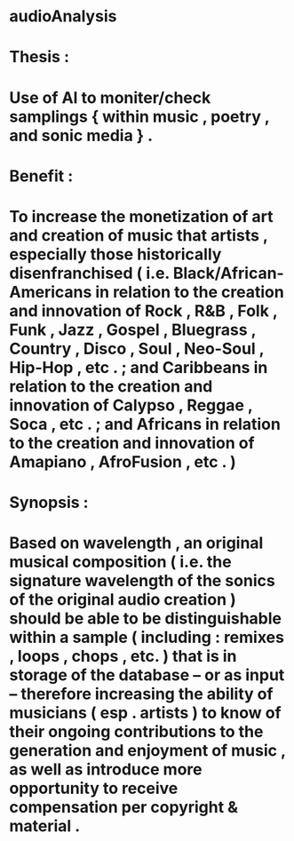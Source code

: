 # audioAnalysis

# Thesis :  
# Use of AI to moniter/check samplings { within music , poetry , and sonic media } .  

# Benefit :  
# To increase the monetization of art and creation of music that artists , especially those historically disenfranchised ( i.e. Black/African-Americans in relation to the creation and innovation of Rock , R&B , Folk , Funk , Jazz , Gospel , Bluegrass , Country , Disco , Soul , Neo-Soul , Hip-Hop , etc . ; and Caribbeans in relation to the creation and innovation of Calypso , Reggae , Soca , etc . ; and Africans in relation to the creation and innovation of Amapiano , AfroFusion , etc .  )  

# Synopsis :  
# Based on wavelength , an original musical composition ( i.e. the signature wavelength of the sonics of the original audio creation ) should be able to be distinguishable within a sample ( including : remixes , loops , chops , etc. ) that is in storage of the database – or as input – therefore increasing the ability of musicians ( esp . artists ) to know of their ongoing contributions to the generation and enjoyment of music , as well as introduce more opportunity to receive compensation per copyright & material . 

 

